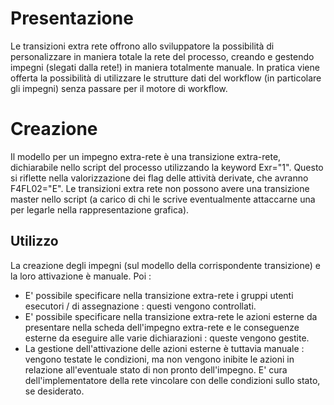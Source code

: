 # Presentazione

Le transizioni extra rete offrono allo sviluppatore la possibilità di personalizzare in maniera totale la rete del processo, creando e gestendo impegni (slegati dalla rete!) in maniera totalmente manuale.
In pratica viene offerta la possibilità di utilizzare le strutture dati del workflow (in particolare gli impegni) senza passare per il motore di workflow.

# Creazione

Il modello per un impegno extra-rete è una transizione extra-rete, dichiarabile nello script del processo utilizzando la keyword Exr="1".
Questo si riflette nella valorizzazione dei flag delle attività derivate, che avranno F4FL02="E".
Le transizioni extra rete non possono avere una transizione master nello script (a carico di chi le scrive eventualmente attaccarne una per legarle nella rappresentazione grafica).

## Utilizzo

La creazione degli impegni (sul modello della corrispondente transizione) e la loro attivazione è manuale.
Poi : 
 * E' possibile specificare nella transizione extra-rete i gruppi utenti esecutori / di assegnazione :  questi vengono controllati.
 * E' possibile specificare nella transizione extra-rete le azioni esterne da presentare nella scheda dell'impegno extra-rete e le conseguenze esterne da eseguire alle varie dichiarazioni :  queste vengono gestite.
 * La gestione dell'attivazione delle azioni esterne è tuttavia manuale :  vengono testate le condizioni, ma non vengono inibite le azioni in relazione all'eventuale stato di non pronto dell'impegno. E' cura dell'implementatore della rete vincolare con delle condizioni sullo stato, se desiderato.

